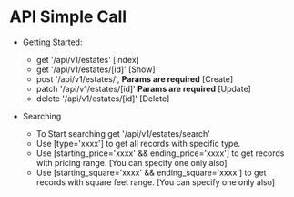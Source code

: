# API Simple Call
- Getting Started:
    * get '/api/v1/estates'      [index]
    * get '/api/v1/estates/[id]' [Show]
    * post '/api/v1/estates/', **Params are required** [Create]
    * patch '/api/v1/estates/[id]' **Params are required** [Update]
    * delete '/api/v1/estates/[id]' [Delete]

- Searching
    * To Start searching
        get '/api/v1/estates/search'
    * Use [type='xxxx'] to get all records with specific type.
    * Use [starting_price='xxxx' && ending_price='xxxx'] to get records with pricing range. [You can specify one only also]
    * Use [starting_square='xxxx' && ending_square='xxxx'] to get records with square feet range. [You can specify one only also]
